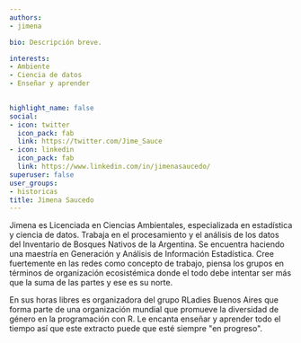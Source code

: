 ```yaml
---
authors:
- jimena

bio: Descripción breve. 

interests:
- Ambiente  
- Ciencia de datos
- Enseñar y aprender

  
highlight_name: false
social:
- icon: twitter
  icon_pack: fab
  link: https://twitter.com/Jime_Sauce
- icon: linkedin
  icon_pack: fab
  link: https://www.linkedin.com/in/jimenasaucedo/
superuser: false
user_groups: 
- historicas
title: Jimena Saucedo
---
```


Jimena es Licenciada en Ciencias Ambientales, especializada en estadística y ciencia de datos. Trabaja en el procesamiento y el análisis de los datos del Inventario de Bosques Nativos de la Argentina. Se encuentra haciendo una maestría en Generación y Análisis de Información Estadística. Cree fuertemente en las redes como  concepto  de trabajo, piensa los grupos en términos de organización ecosistémica donde el todo debe intentar ser más que la suma de las partes y ese es su norte. 


En sus horas libres es organizadora del grupo RLadies Buenos Aires que forma parte de una organización mundial que promueve la diversidad de género en la programación con R. Le encanta enseñar y aprender todo el tiempo así que este extracto puede que esté siempre "en progreso".